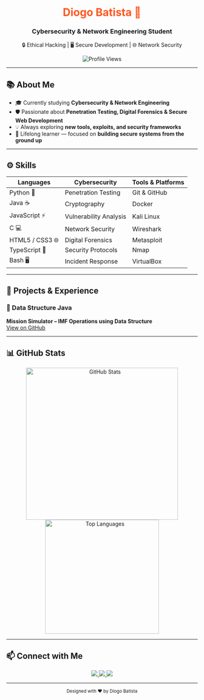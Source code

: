 <!-- ==================== HEADER ==================== -->
<div align="center">
  <h1 style="color:#ff5722;">Diogo Batista 🚀</h1>
  <h3>Cybersecurity & Network Engineering Student</h3>
  <p>🔒 Ethical Hacking | 🖥 Secure Development | 🌐 Network Security</p>
  <img src="https://komarev.com/ghpvc/?username=diogopbatista-school&style=flat-square" alt="Profile Views"/>
</div>

---

<!-- ==================== ABOUT ME ==================== -->
## 📚 About Me
- 🎓 Currently studying **Cybersecurity & Network Engineering**  
- 🛡 Passionate about **Penetration Testing, Digital Forensics & Secure Web Development**  
- 💡 Always exploring **new tools, exploits, and security frameworks**  
- 🌱 Lifelong learner — focused on **building secure systems from the ground up**

---

<!-- ==================== SKILLS ==================== -->
## ⚙️ Skills

| **Languages** | **Cybersecurity** | **Tools & Platforms** |
|---------------|---------------------|-------------------------|
| Python 🐍 | Penetration Testing | Git & GitHub |
| Java ☕ | Cryptography | Docker |
| JavaScript ⚡ | Vulnerability Analysis | Kali Linux |
| C 💻 | Network Security | Wireshark |
| HTML5 / CSS3 🌐 | Digital Forensics | Metasploit |
| TypeScript 🔹 | Security Protocols | Nmap |
| Bash 🖥 | Incident Response | VirtualBox |

---

<!-- ==================== EXPERIENCE ==================== -->
## 💼 Projects & Experience

### 🔹 Data Structure Java 
**Mission Simulator – IMF Operations using Data Structure**  
[View on GitHub](https://github.com/diogopbatista-school/estg-ed)

---

<!-- ==================== GITHUB STATS ==================== -->
## 📊 GitHub Stats
<div align="center">
  <img src="https://github-readme-stats.vercel.app/api?username=diogopbatista-school&theme=tokyonight&show_icons=true&count_private=true" alt="GitHub Stats" width="400"/>
  <img src="https://github-readme-stats.vercel.app/api/top-langs/?username=diogopbatista-school&theme=tokyonight&layout=compact" alt="Top Languages" width="300"/>
</div>

---

<!-- ==================== CONTACT ==================== -->
## 📫 Connect with Me
<div align="center">
  <a href="https://linkedin.com/in/diogopbatista15" target="_blank">
    <img src="https://img.shields.io/badge/LinkedIn-0077B5?style=for-the-badge&logo=linkedin&logoColor=white"/>
  </a>
  <a href="https://github.com/diogopbatista-school" target="_blank">
    <img src="https://img.shields.io/badge/GitHub-181717?style=for-the-badge&logo=github&logoColor=white"/>
  </a>
  <a href="mailto:diogopbatista15@gmail.com">
    <img src="https://img.shields.io/badge/Email-D14836?style=for-the-badge&logo=gmail&logoColor=white"/>
  </a>
</div>

---

<div align="center">
  <sub>Designed with ❤️ by Diogo Batista</sub>
</div>
